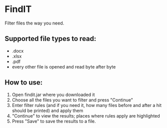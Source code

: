 FindIT
======

Filter files the way you need.

Supported file types to read:
-----------------------------
- .docx
- .xlsx
- .pdf
- every other file is opened and read byte after byte

How to use:
-----------
1. Open findit.jar where you downloaded it
2. Choose all the files you want to filter and press "Continue"
3. Enter filter rules (and if you need it, how many files before and after a hit should be printed) and apply them
4. "Continue" to view the results; places where rules apply are highlighted
5. Press "Save" to save the results to a file.

